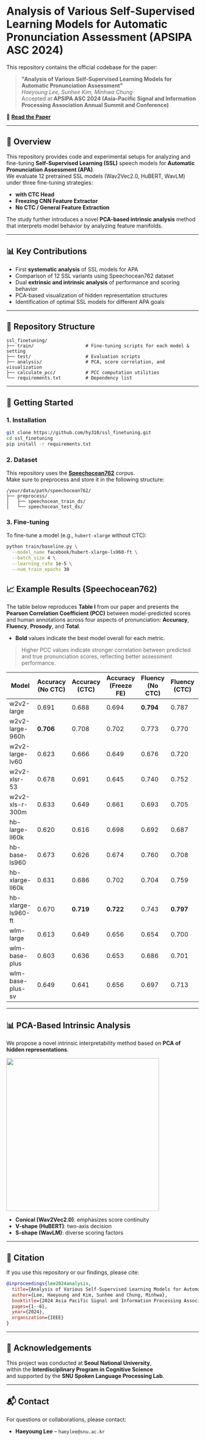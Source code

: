 # Analysis of Various Self-Supervised Learning Models for Automatic Pronunciation Assessment (APSIPA ASC 2024)

This repository contains the official codebase for the paper:

> **"Analysis of Various Self-Supervised Learning Models for Automatic Pronunciation Assessment"**  
> *Haeyoung Lee, Sunhee Kim, Minhwa Chung*  
> Accepted at **APSIPA ASC 2024 (Asia-Pacific Signal and Information Processing Association Annual Summit and Conference)**

📄 [**Read the Paper**](https://ieeexplore.ieee.org/abstract/document/10848954)

---

## 🧠 Overview

This repository provides code and experimental setups for analyzing and fine-tuning **Self-Supervised Learning (SSL)** speech models for **Automatic Pronunciation Assessment (APA)**.  
We evaluate 12 pretrained SSL models (Wav2Vec2.0, HuBERT, WavLM) under three fine-tuning strategies:

- **with CTC Head**  
- **Freezing CNN Feature Extractor**  
- **No CTC / General Feature Extraction**

The study further introduces a novel **PCA-based intrinsic analysis** method that interprets model behavior by analyzing feature manifolds.

---

## 📊 Key Contributions

- First **systematic analysis** of SSL models for APA
- Comparison of 12 SSL variants using Speechocean762 dataset
- Dual **extrinsic and intrinsic analysis** of performance and scoring behavior
- PCA-based visualization of hidden representation structures
- Identification of optimal SSL models for different APA goals

---

## 📁 Repository Structure

```
ssl_finetuning/
├── train/                   # Fine-tuning scripts for each model & setting
├── test/                    # Evaluation scripts
├── analysis/                # PCA, score correlation, and visualization
├── calculate_pcc/           # PCC computation utilities
└── requirements.txt         # Dependency list
```

---

## 🚀 Getting Started

### 1. Installation

```bash
git clone https://github.com/hy310/ssl_finetuning.git
cd ssl_finetuning
pip install -r requirements.txt
```

### 2. Dataset
This repository uses the [**Speechocean762**](https://openslr.org/101/) corpus.  
Make sure to preprocess and store it in the following structure:

```
/your/data/path/speechocean762/
├── preprocess/
│   ├── speechocean_train_ds/
│   └── speechocean_test_ds/
```

### 3. Fine-tuning

To fine-tune a model (e.g., `hubert-xlarge` without CTC):

```bash
python train/baseline.py \
  --model_name facebook/hubert-xlarge-ls960-ft \
  --batch_size 4 \
  --learning_rate 1e-5 \
  --num_train_epochs 30
```

## 📈 Example Results (Speechocean762)

The table below reproduces **Table I** from our paper and presents the **Pearson Correlation Coefficient (PCC)** between model-predicted scores and human annotations across four aspects of pronunciation: **Accuracy**, **Fluency**, **Prosody**, and **Total**.

- **Bold** values indicate the best model overall for each metric.
> Higher PCC values indicate stronger correlation between predicted and true pronunciation scores, reflecting better assessment performance.


| Model               | Accuracy (No CTC) | Accuracy (CTC) | Accuracy (Freeze FE) | Fluency (No CTC) | Fluency (CTC) | Fluency (Freeze FE) | Prosodic (No CTC) | Prosodic (CTC) | Prosodic (Freeze FE) | Total (No CTC) | Total (CTC) | Total (Freeze FE) |
|--------------------|------------------|----------------|-----------------------|------------------|----------------|----------------------|-------------------|----------------|------------------------|----------------|-------------|---------------------|
| w2v2-large         | 0.691            | 0.688          | 0.694                | **0.794**        | 0.787         | 0.782                | **0.786**         | 0.785          | 0.776                  | 0.728          | 0.718       | 0.723               |
| w2v2-large-960h    | **0.706**          | 0.708          | 0.702                | 0.773            | 0.770         | 0.774                | 0.773             | 0.771          | 0.775                  | **0.734**        | 0.729       | 0.727               |
| w2v2-large-lv60    | 0.623            | 0.666          | 0.649                | 0.676            | 0.720         | 0.749                | 0.672             | 0.730          | 0.742                  | 0.642          | 0.686       | 0.679               |
| w2v2-xlsr-53       | 0.678            | 0.691          | 0.645                | 0.740            | 0.752         | 0.694                | 0.734             | 0.751          | 0.691                  | 0.694          | 0.706       | 0.664               |
| w2v2-xls-r-300m    | 0.633            | 0.649          | 0.661                | 0.693            | 0.705         | 0.735                | 0.681             | 0.692          | 0.727                  | 0.647          | 0.663       | 0.679               |
| hb-large-ll60k     | 0.620            | 0.616          | 0.698                | 0.692            | 0.687         | 0.763                | 0.683             | 0.681          | 0.760                  | 0.633          | 0.633       | 0.716               |
| hb-base-ls960      | 0.673            | 0.626          | 0.674                | 0.760            | 0.708         | 0.743                | 0.759             | 0.693          | 0.739                  | 0.704          | 0.649       | 0.698               |
| hb-xlarge-ll60k    | 0.631            | 0.686          | 0.702                | 0.704            | 0.759         | 0.786                | 0.693             | 0.761          | 0.783                  | 0.646          | 0.705       | 0.728               |
| hb-xlarge-ls960-ft | 0.670            | **0.719**      | **0.722**            | 0.743            | **0.797**     | **0.788**            | 0.741             | **0.788**      | **0.784**              | 0.693          | **0.734**   | **0.745**           |
| wlm-large          | 0.613            | 0.649          | 0.656                | 0.654            | 0.700         | 0.736                | 0.644             | 0.695          | 0.726                  | 0.620          | 0.659       | 0.680               |
| wlm-base-plus      | 0.603            | 0.636          | 0.653                | 0.686            | 0.701         | 0.716                | 0.681             | 0.696          | 0.708                  | 0.632          | 0.653       | 0.673               |
| wlm-base-plus-sv   | 0.649            | 0.641          | 0.656                | 0.697            | 0.713         | 0.716                | 0.687             | 0.698          | 0.714                  | 0.667          | 0.664       | 0.680               |

---

## 📊 PCA-Based Intrinsic Analysis

We propose a novel intrinsic interpretability method based on **PCA of hidden representations**.

<img src="https://github.com/user-attachments/assets/4a62e417-7ff2-4023-971a-a7acc4df1867" width="400"/>


- **Conical (Wav2Vec2.0)**: emphasizes score continuity
- **V-shape (HuBERT)**: two-axis decision
- **S-shape (WavLM)**: diverse scoring factors

---

## 📎 Citation

If you use this repository or our findings, please cite:

```bibtex
@inproceedings{lee2024analysis,
  title={Analysis of Various Self-Supervised Learning Models for Automatic Pronunciation Assessment},
  author={Lee, Haeyoung and Kim, Sunhee and Chung, Minhwa},
  booktitle={2024 Asia Pacific Signal and Information Processing Association Annual Summit and Conference (APSIPA ASC)},
  pages={1--6},
  year={2024},
  organization={IEEE}
}
```

---

## 🙌 Acknowledgements

This project was conducted at **Seoul National University**,  
within the **Interdisciplinary Program in Cognitive Science**  
and supported by the **SNU Spoken Language Processing Lab**.

---

## 📬 Contact

For questions or collaborations, please contact:

- **Haeyoung Lee** – `haeylee@snu.ac.kr`

